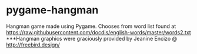 # pygame-hangman
Hangman game made using Pygame. Chooses from word list found at https://raw.githubusercontent.com/docdis/english-words/master/words2.txt ***Hangman graphics were graciously provided by Jeanine Encizo @ http://freebird.design/

